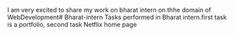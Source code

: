 I am very excited to share my work on bharat intern on thhe domain of WebDevelopment# Bharat-intern
Tasks performed in Bharat intern.first task is a portfolio, second task Netflix home page 
